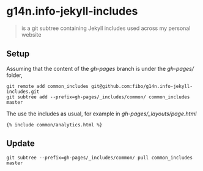 # g14n.info-jekyll-includes

> is a git subtree containing Jekyll includes used across my personal website

## Setup

Assuming that the content of the *gh-pages* branch is under the *gh-pages/* folder,

```
git remote add common_includes git@github.com:fibo/g14n.info-jekyll-includes.git
git subtree add --prefix=gh-pages/_includes/common/ common_includes master
```

The use the includes as usual, for example in *gh-pages/_layouts/page.html*

```
{% include common/analytics.html %}
```

## Update

```
git subtree --prefix=gh-pages/_includes/common/ pull common_includes master
```
